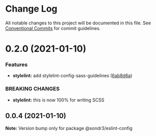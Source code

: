 # Change Log

All notable changes to this project will be documented in this file.
See [Conventional Commits](https://conventionalcommits.org) for commit guidelines.

# 0.2.0 (2021-01-10)


### Features

* **stylelint:** add stylelint-config-sass-guidelines ([6ab8d6a](https://github.com/sondr3/frontend-config/commit/6ab8d6a54511c39645bb513f1d061bfae4b865e9))


### BREAKING CHANGES

* **stylelint:** this is now 100% for writing SCSS





## 0.0.4 (2021-01-10)

**Note:** Version bump only for package @sondr3/eslint-config
